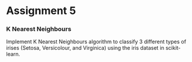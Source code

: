 # Assignment 5

### K Nearest Neighbours

Implement K Nearest Neighbours algorithm to classify 3 different types of irises (Setosa, Versicolour, and Virginica) using the iris dataset in scikit-learn.
